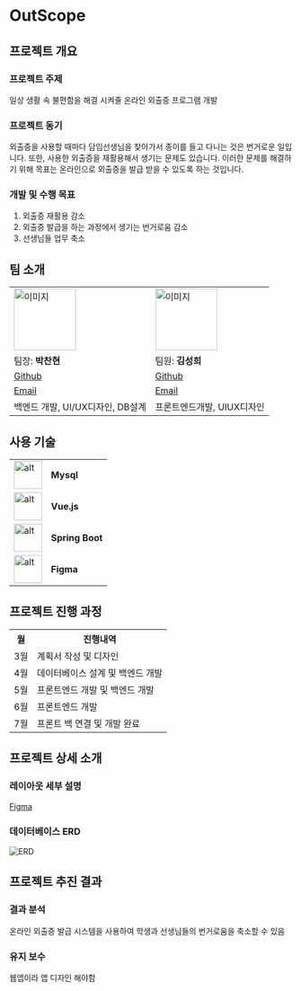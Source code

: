 # OutScope

## 프로젝트 개요
### 프로젝트 주제
일상 생활 속 불편함을 해결 시켜줄 온라인 외출증 프로그램 개발

### 프로젝트 동기
외출증을 사용할 때마다 담임선생님을 찾아가서 종이를 들고 다니는 것은 번거로운 일입니다. 
또한, 사용한 외출증을 재활용해서 생기는 문제도 있습니다. 
이러한 문제를 해결하기 위해 목표는 온라인으로 외출증을 발급 받을 수 있도록 하는 것입니다.

### 개발 및 수행 목표
1. 외출증 재활용 감소
2. 외출증 발급을 하는 과정에서 생기는 번거로움 감소
3. 선생님들 업무 축소

## 팀 소개
<table>
  <tr>
    <td> <img src=""  alt="이미지" width = 110px height = 110px ></td>
    <td><img src="" alt="이미지" width = 110px height = 110px></td>
   </tr>
   <tr>
    <td>팀장: <strong>박찬현</strong></td>
    <td>팀원: <strong>김성희</strong></td>
  </tr>
  <tr>
    <td><a href="https://github.com/Hanavi999">Github</a></td>
    <td><a href="https://github.com/ksh1117">Github</a></td>
  </tr>
  <tr>
    <td><a href="mailto:chanhyeon777@gmail.com">Email</a></td>
    <td><a href="mailto:rtg20051117@gmail.com">Email</a></td>
  </tr>
  <tr>
    <td>백엔드 개발, UI/UX디자인, DB설계</td>
    <td>프론트엔드개발, UIUX디자인</td>
  </tr>
</table>

## 사용 기술
<table>
  <tr>
    <td><img src="https://1000logos.net/wp-content/uploads/2020/08/MySQL-Logo.png" alt="alt" width=50px height=50px /></td>
    <td><strong>Mysql</strong></td>
  </tr>
  <tr>
    <td><img src="https://upload.wikimedia.org/wikipedia/commons/thumb/9/95/Vue.js_Logo_2.svg/2367px-Vue.js_Logo_2.svg.png" alt="alt" width=50px height=50px /></td>
    <td><strong>Vue.js</strong></td>
  </tr>
  <tr>
    <td><img src="https://upload.wikimedia.org/wikipedia/commons/thumb/4/44/Spring_Framework_Logo_2018.svg/1200px-Spring_Framework_Logo_2018.svg.png" alt="alt" width=50px height=50px /></td>
    <td><strong>Spring Boot</strong></td>
  </tr>
  <tr>
    <td><img src="https://upload.wikimedia.org/wikipedia/commons/thumb/3/33/Figma-logo.svg/1667px-Figma-logo.svg.png" alt="alt" width=50px height=50px /></td>
    <td><strong>Figma</strong></td>
  </tr>
</table>

## 프로젝트 진행 과정
<table>
  <tr>
    <th>월</th>
    <th>진행내역</th>
  </tr>
  <tr>
    <td>3월</td>
    <td>계획서 작성 및 디자인</td>
  </tr>
  <tr>
    <td>4월</td>
    <td>데이터베이스 설계 및 백엔드 개발</td>
  </tr>
  <tr>
    <td>5월</td>
    <td>프론트엔드 개발 및 백엔드 개발</td>
  </tr>
  <tr>
    <td>6월</td>
    <td>프론트엔드 개발</td>
  </tr>
  <tr>
    <td>7월</td>
    <td>프론트 백 연결 및 개발 완료</td>
  </tr>
</table>

## 프로젝트 상세 소개
### 레이아웃 세부 설명
[Figma](https://www.figma.com/file/q4A965g4ysrWFztPcNHupG/%EC%99%B8%EC%B6%9C%EC%A6%9D-%EC%9E%91%EC%84%B1-%ED%94%84%EB%A1%9C%EA%B7%B8%EB%9E%A8?type=design&node-id=1-20&mode=design&t=z4Lq3ji6v4Egj7QU-0)
### 데이터베이스 ERD
<img src="https://drive.google.com/file/d/1DkmNzAQ41j3_P9ede_hK3LB6eEaucJFU/view" alt="ERD">


## 프로젝트 추진 결과
### 결과 분석
온라인 외출증 발급 시스템을 사용하여 학생과 선생님들의 번거로움을 축소할 수 있음
### 유지 보수
웹앱이라 앱 디자인 해야함
